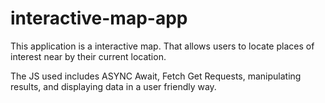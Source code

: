 # interactive-map-app
This application is a interactive map. That allows users to locate places of interest near by their current location.

The JS used includes ASYNC Await, Fetch Get Requests, manipulating results, and displaying data in a user friendly way.

